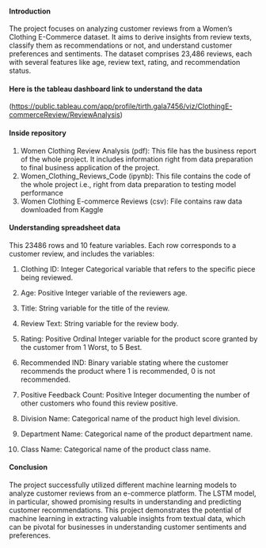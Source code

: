 #### Introduction ####

The project focuses on analyzing customer reviews from a Women’s Clothing E-Commerce dataset. It aims to derive insights from review texts, classify them as recommendations or not, and understand customer preferences and sentiments. The dataset comprises 23,486 reviews, each with several features like age, review text, rating, and recommendation status. 

#### Here is the tableau dashboard link to understand the data
(https://public.tableau.com/app/profile/tirth.gala7456/viz/ClothingE-commerceReview/ReviewAnalysis)
#### Inside repository
1. Women Clothing Review Analysis (pdf): This file has the business report of the whole project. It includes information right from data preparation to final business application of the project.
2. Women_Clothing_Reviews_Code (ipynb): This file contains the code of the whole project i.e., right from data preparation to testing model performance
3. Women Clothing E-commerce Reviews (csv): File contains raw data downloaded from Kaggle
#### Understanding spreadsheet data

This 23486 rows and 10 feature variables. Each row corresponds to a customer review, and includes the variables:

1. Clothing ID: Integer Categorical variable that refers to the specific piece being reviewed.

2. Age: Positive Integer variable of the reviewers age.

3. Title: String variable for the title of the review.

4. Review Text: String variable for the review body.

5. Rating: Positive Ordinal Integer variable for the product score granted by the customer from 1 Worst, to 5 Best.

6. Recommended IND: Binary variable stating where the customer recommends the product where 1 is recommended, 0 is not recommended.

7. Positive Feedback Count: Positive Integer documenting the number of other customers who found this review positive.

8. Division Name: Categorical name of the product high level division.

9. Department Name: Categorical name of the product department name.

10. Class Name: Categorical name of the product class name.

#### Conclusion
The project successfully utilized different machine learning models to analyze customer reviews from an e-commerce platform. The LSTM model, in particular, showed promising results in understanding and predicting customer recommendations. This project demonstrates the potential of machine learning in extracting valuable insights from textual data, which can be pivotal for businesses in understanding customer sentiments and preferences.
